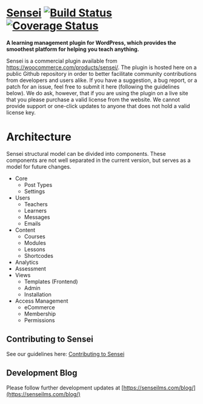 # [Sensei](https://senseilms.com/) [![Build Status](https://travis-ci.org/woothemes/sensei.svg?branch=master)](http://travis-ci.org/woothemes/sensei) [![Coverage Status](https://coveralls.io/repos/github/woothemes/sensei/badge.svg?branch=master)](https://coveralls.io/github/woothemes/sensei?branch=master)

**A learning management plugin for WordPress, which provides the smoothest platform for helping you teach anything.**

Sensei is a commercial plugin available from https://woocommerce.com/products/sensei/. The plugin is hosted here on a public Github repository in order to better facilitate community contributions from developers and users alike. If you have a suggestion, a bug report, or a patch for an issue, feel free to submit it here (following the guidelines below). We do ask, however, that if you are using the plugin on a live site that you please purchase a valid license from the website. We cannot provide support or one-click updates to anyone that does not hold a valid license key.

# Architecture

Sensei structural model can be divided into components. These components are not well separated in the current
version, but serves as a model for future changes.

* Core
  * Post Types
  * Settings
* Users
  * Teachers
  * Learners
  * Messages
  * Emails
* Content
  * Courses
  * Modules
  * Lessons
  * Shortcodes
* Analytics
* Assessment
* Views
  * Templates (Frontend)
  * Admin
  * Installation
* Access Management
  * eCommerce
  * Membership
  * Permissions

## Contributing to Sensei
See our guidelines here: [Contributing to Sensei](https://github.com/woothemes/sensei/blob/master/CONTRIBUTING.md)

## Development Blog
Please follow further development updates at [https://senseilms.com/blog/](https://senseilms.com/blog/)
